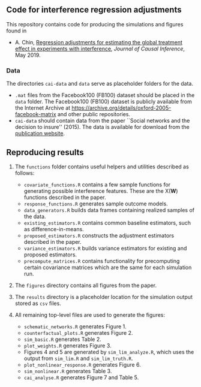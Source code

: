 ## Code for interference regression adjustments

This repository contains code for producing the simulations and figures found in 

* A. Chin, [Regression adjustments for estimating the global treatment effect in experiments with interference](https://www.degruyter.com/view/j/jci.ahead-of-print/jci-2018-0026/jci-2018-0026.xml), *Journal of Causal Inference*, May 2019.

### Data

The directories `cai-data` and `data` serve as placeholder folders for the data.

* `.mat` files from the Facebook100 (FB100) dataset should be placed in the `data` folder.  The Facebook100 (FB100) dataset is publicly available from the Internet Archive at https://archive.org/details/oxford-2005-facebook-matrix and other public repositories.
* `cai-data` should contain data from the paper ``Social networks and the decision to insure'' (2015).  The data is available for download from the [publication website](https://www.aeaweb.org/articles?id=10.1257/app.20130442).

## Reproducing results

1. The `functions` folder contains useful helpers and utilities described as follows:

	- `covariate_functions.R` contains a few sample functions for generating possible interference features.  These are the X(**W**) functions described in the paper.
	- `response_functions.R` generates sample outcome models.
	- `data_generators.R` builds data frames containing realized samples of the data.
	- `existing_estimators.R` contains common baseline estimators, such as difference-in-means.
	- `proposed_estimators.R` constructs the adjustment estimators described in the paper.
	- `variance_estimators.R` builds variance estimators for existing and proposed estimators.
	- `precompute_matrices.R` contains functionality for precomputing certain covariance matrices which are the same for each simulation run.

2. The `figures` directory contains all figures from the paper.
3. The `results` directory is a placeholder location for the simulation output stored as `csv` files.
4. All remaining top-level files are used to generate the figures:

	- `schematic_networks.R` generates Figure 1.
	- `counterfactual_plots.R` generates Figure 2.
	- `sim_basic.R` generates Table 2.
	- `plot_weights.R` generates Figure 3.
	- Figures 4 and 5 are generated by `sim_lim_analyze.R`, which uses the output from `sim_lim.R` and `sim_lim_truth.R`.
	- `plot_nonlinear_response.R` generates Figure 6.
	- `sim_nonlinear.R` generates Table 3.
	- `cai_analyse.R` generates Figure 7 and Table 5.
	
	
	
	
